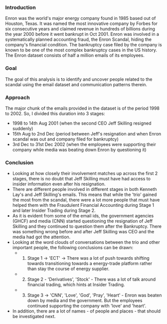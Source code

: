 ### Introduction
Enron was the world's major energy company found in 1985 based out of Houston, Texas. It was named the most innovative company by Forbes for six consecutive years and claimed revenue in hundreds of billions during the year 2000 before it went bankrupt in Oct 2001. Enron was involved in a systematically planned accounting fraud, the Enron Scandal, hiding the company's financial condition. The bankruptcy case filed by the company is known to be one of the most complex bankruptcy cases in the US history. The Enron dataset consists of half a million emails of its employees.

### Goal
The goal of this analysis is to identify and uncover people related to the scandal using the email dataset and communication patterns therein.

### Approach
The major chunk of the emails provided in the dataset is of the period 1998 to 2002. So, I divided this duration into 3 stages:
- 1998 to 14th Aug 2001 (when the second CEO Jeff Skilling resigned suddenly)
- 15th Aug to 2nd Dec (period between Jeff's resignation and when Enron scandal was out and company filed for bankruptcy)
- 3rd Dec to 31st Dec 2002 (when the employees were supporting their company while media was beating down Enron by questioning it)

### Conclusion
- Looking at how closely their involvement matches up across the first 2 stages, there is no doubt that Jeff Skilling must have had access to insider information even after his resignation.
- There are different people involved in different stages in both Kenneth Lay's and Jeff Skilling's emails. This means that while the 'trio' gained the most from the scandal, there were a lot more people that must have helped them with the Fraudulent Financial Accounting during Stage 1 and later Insider Trading during Stage 2. 
- As it is evident from some of the email ids, the government agencies (GHCF) and media (CNN) started questioning the resignation of Jeff Skilling and they continued to question them after the Bankruptcy. There was something wrong before and after Jeff Skilling was CEO and the media had got the attention.
- Looking at the word clouds of conversations between the trio and other important people, the following conclusions can be drawn:
    - 1. Stage 1 -> 'ECT' -> There was a lot of push towards shifting towards transitioning towards a energy-trade platform rather than stay the course of energy supplier.
    - 2. Stage 2 - 'Derivatives', 'Stock' - There was a lot of talk around financial trading, which hints at Insider Trading. 
    - 3. Stage 3 -> 'CNN', 'Love', 'God', 'Pray', 'Heart' - Enron was beaten down by media and the government. But the employees continued supporting the company with 'love' and 'heart'.
- In addition, there are a lot of names - of people and places - that should be investigated next.
